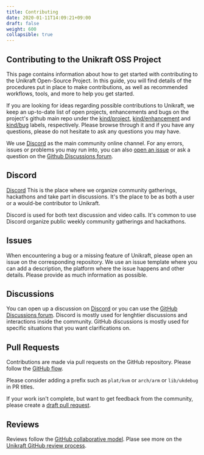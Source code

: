 ```yaml
---
title: Contributing
date: 2020-01-11T14:09:21+09:00
draft: false
weight: 600
collapsible: true
---
```


## Contributing to the Unikraft OSS Project

This page contains information about how to get started with contributing to the Unikraft Open-Source Project.
In this guide, you will find details of the procedures put in place to make contributions, as well as recommended workflows, tools, and more to help you get started.

If you are looking for ideas regarding possible contributions to Unikraft, we keep an up-to-date list of open projects, enhancements and bugs on the project's github main repo under the [kind/project](https://github.com/unikraft/unikraft/labels/kind%2Fproject), [kind/enhancement](https://github.com/unikraft/unikraft/labels/kind%2Fenhancement) and [kind/bug](https://github.com/unikraft/unikraft/labels/kind%2Fbug) labels, respectively.
Please browse through it and if you have any questions, please do not hesitate to ask any questions you may have.

We use [Discord](https://bit.ly/UnikraftDiscord) as the main community online channel.
For any errors, issues or problems you may run into, you can also [open an issue](issues) or ask a question on the [Github Discussions forum](https://github.com/unikraft/unikraft/discussions).

## Discord

[Discord](https://bit.ly/UnikraftDiscord) This is the place where we organize community gatherings, hackathons and take part in discussions.
It's the place to be as both a user or a would-be contributor to Unikraft.

Discord is used for both text discussion and video calls.
It's common to use Discord organize public weekly community gatherings and hackathons.

## Issues

When encountering a bug or a missing feature of Unikraft, please open an issue on the corresponding repository.
We use an issue template where you can add a description, the platform where the issue happens and other details.
Please provide as much information as possible.

## Discussions

You can open up a discussion on [Discord](https://bit.ly/UnikraftDiscord) or you can use the [GitHub Discussions forum](https://github.com/unikraft/unikraft/discussions).
Discord is mostly used for lenghtier discussions and interactions inside the community.
GitHub discussions is mostly used for specific situations that you want clarifications on.

## Pull Requests

Contributions are made via pull requests on the GitHub repository.
Please follow the [GitHub flow](https://docs.github.com/en/get-started/quickstart/github-flow).

Please consider adding a prefix such as `plat/kvm` or `arch/arm` or `lib/ukdebug` in PR titles.

If your work isn't complete, but want to get feedback from the community, please create a [draft pull request](https://docs.github.com/en/pull-requests/collaborating-with-pull-requests/proposing-changes-to-your-work-with-pull-requests/about-pull-requests#draft-pull-requests).

## Reviews

Reviews follow the [GitHub collaborative model](https://docs.github.com/en/pull-requests/collaborating-with-pull-requests/reviewing-changes-in-pull-requests).
Plase see more on the [Unikraft GitHub review process](docs/contributing/review-process).
